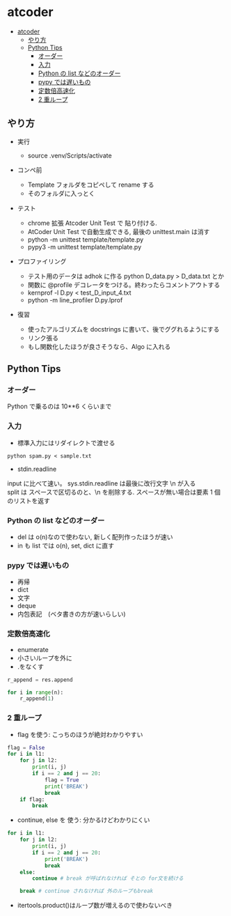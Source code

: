# atcoder

- [atcoder](#atcoder)
  - [やり方](#やり方)
  - [Python Tips](#python-tips)
    - [オーダー](#オーダー)
    - [入力](#入力)
    - [Python の list などのオーダー](#python-の-list-などのオーダー)
    - [pypy では遅いもの](#pypy-では遅いもの)
    - [定数倍高速化](#定数倍高速化)
    - [2 重ループ](#2-重ループ)

## やり方

- 実行

  - source .venv/Scripts/activate

- コンペ前

  - Template フォルダをコピペして rename する
  - そのフォルダに入っとく

- テスト

  - chrome 拡張 Atcoder Unit Test で 貼り付ける.
  - AtCoder Unit Test で自動生成できる, 最後の unittest.main は消す
  - python -m unittest template/template.py
  - pypy3 -m unittest template/template.py

- プロファイリング

  - テスト用のデータは adhok に作る python D_data.py > D_data.txt とか
  - 関数に @profile デコレータをつける。終わったらコメントアウトする
  - kernprof -l D.py < test_D_input_4.txt
  - python -m line_profiler D.py.lprof

- 復習
  - 使ったアルゴリズムを docstrings に書いて、後でググれるようにする
  - リンク張る
  - もし関数化したほうが良さそうなら、Algo に入れる

## Python Tips

### オーダー

Python で乗るのは 10\*\*6 くらいまで

### 入力

- 標準入力にはリダイレクトで渡せる

```
python spam.py < sample.txt
```

- stdin.readline

input に比べて速い。
sys.stdin.readline は最後に改行文字 \n が入る  
split は スペースで区切るのと、\n を削除する. スペースが無い場合は要素 1 個のリストを返す

### Python の list などのオーダー

- del は o(n)なので使わない, 新しく配列作ったほうが速い
- in も list では o(n), set, dict に直す

### pypy では遅いもの

- 再帰
- dict
- 文字
- deque
- 内包表記　(ベタ書きの方が速いらしい)

### 定数倍高速化

- enumerate
- 小さいループを外に
- .をなくす

```python
r_append = res.append

for i in range(n):
    r_append(1)
```

### 2 重ループ

- flag を使う: こっちのほうが絶対わかりやすい

```python
flag = False
for i in l1:
    for j in l2:
        print(i, j)
        if i == 2 and j == 20:
            flag = True
            print('BREAK')
            break
    if flag:
        break
```

- continue, else を 使う: 分かるけどわかりにくい

```python
for i in l1:
    for j in l2:
        print(i, j)
        if i == 2 and j == 20:
            print('BREAK')
            break
    else:
        continue # break が呼ばれなければ そとの for文を続ける

    break # continue されなければ 外のループもbreak
```

- itertools.product()はループ数が増えるので使わないべき
